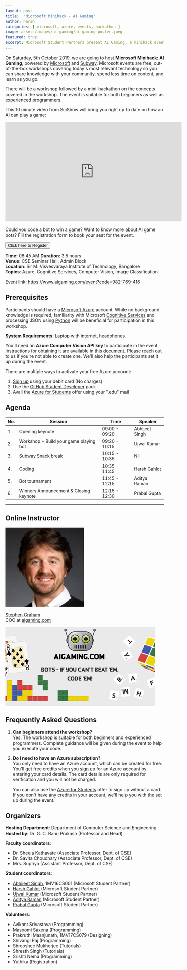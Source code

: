 ```yaml
---
layout: post
title:  "Microsoft Minihack - AI Gaming"
author: harsh
categories: [ microsoft, azure, events, hackathon ]
image: assets/images/ai-gaming/ai-gaming-poster.jpeg
featured: true
excerpt: Microsoft Student Partners present AI Gaming, a minihack event at Sir M. Visvesvaraya Institute of Technology, Bangalore.
---
```

<!-- Add post written in markdown or html below -->
On Saturday, 5th October 2019, we are going to host **Microsoft Minihack: AI Gaming**, powered by [Microsoft](https://www.microsoft.com/en-in) and [Subway](https://www.subway.com/en-US). Microsoft events are free, out-of-the-box workshops covering today's most relevant technology so you can share knowledge with your community, spend less time on content, and learn as you go.

There will be a workshop followed by a mini-hackathon on the concepts covered in the workshop. The event is suitable for both beginners as well as experienced programmers.

This 10 minute video from SciShow will bring you right up to date on how an AI can play a game:

<iframe width="560" height="315" src="https://www.youtube.com/embed/Xhec39dVGDE" frameborder="0" allow="accelerometer; autoplay; encrypted-media; gyroscope; picture-in-picture" allowfullscreen></iframe>

Could you code a bot to win a game? Want to know more about AI game bots? Fill the registration form to book your seat for the event.

<button type="button" onclick="window.location.href = 'https://forms.gle/zg3726edzmmnusZE7';" style="cursor:pointer;">Click here to Register</button> 

**Time:** 08:45 AM
**Duration**: 3.5 hours  
**Venue**: CSE Seminar Hall, Admin Block  
**Location**: Sir M. Visvesvaraya Institute of Technology, Bangalore  
**Topics**: Azure, Cognitive Services, Computer Vision, Image Classification

Event link: <https://www.aigaming.com/event?code=982-769-416>

## Prerequisites
Participants should have a [Microsoft Azure](https://azure.microsoft.com/en-us/) account. While no background knowledge is required, familiarity with Microsoft [Cognitive Services](https://azure.microsoft.com/en-in/services/cognitive-services/) and processing JSON using [Python](https://channel9.msdn.com/Series/Intro-to-Python-Development) will be beneficial for participation in this workshop.

**System Requirements**: Laptop with internet, headphones.

You'll need an **Azure Computer Vision API key** to participate in the event. Instructions for obtaining it are available in [this document](https://drive.google.com/open?id=1ZUQ_Ks6zhwfRULLExTrXu8CA8HTQSgio). Please reach out to us if you're not able to create one. We'll also help the participants set it up during the event.

There are multiple ways to activate your free Azure account:
1. [Sign up](https://azure.microsoft.com/en-us/free/) using your debit card (No charges)
2. Use the [GitHub Student Developer](https://blog.glugmvit.com/activate-azure/) pack
3. Avail the [Azure for Students](http://aka.ms/azure4students) offer using your ".edu" mail

## Agenda

| No. | Session | Time | Speaker |
|-----|---------|------|---------|
|  1. | Opening keynote  | 09:00 - 09:20  | Abhijeet Singh |
|  2. | Workshop - Build your game playing bot | 09:20 - 10:15  | Ujwal Kumar |
|  3. | Subway Snack break | 10:15 - 10:35 | Nil |
|  4. | Coding | 10:35 - 11:45 | Harsh Gahlot |
|  5. | Bot tournament | 11:45 - 12:15 | Aditya Raman |
|  6. | Winners Announcement & Closing keynote | 12:15 - 12:30 | Prabal Gupta |  
  

<!--
## The event

The event was organized by the *Computer Science & Engineering Department* of [Sir M. Visvesvaraya Institute of Technology, Bangalore](http://sirmvit.edu). The event began with an invocation keynote after which the technical sessions started. The event was sponsored by MLH, Microsoft, and Subway. Students were given a starter code with bugs for a 3D car racing game using Unity 3D. The aim of the workshop was to explain the workflow of Unity 3D for Windows Desktop game development and solve the bugs in the code to complete and play the game. The event ended with a closing keynote and a group photograph after which the audience was dispersed. -->

---
## Online Instructor

![](/assets/images/ai-gaming/stephen.jpeg)

[Stephen Graham](https://www.linkedin.com/in/stephenjgraham/)  
COO at [aigaming.com](https://www.aigaming.com)

![](/assets/images/ai-gaming/ai-gaming-cover.png)

## Frequently Asked Questions

1. **Can beginners attend the workshop?**  
Yes. The workshop is suitable for both beginners and experienced programmers. Complete guidance will be given during the event to help you execute your code.

2. **Do I need to have an Azure subscription?**  
You only need to have an Azure account, which can be created for free. You'll get free credits when you [sign up](https://azure.microsoft.com/en-in/) for an Azure account by entering your card details. The card details are only required for verification and you will not be charged. 

    You can also use the [Azure for Students](https://azure.microsoft.com/en-gb/free/students/) offer to sign up without a card. If you don't have any credits in your account, we'll help you with the set up during the event.

## Organizers
**Hosting Department**: Department of Computer Science and Engineering  
**Hosted by**: Dr. G. C. Banu Prakash (Professor and Head)  

**Faculty coordinators**:
- Dr. Sheela Kathavate (Associate Professor, Dept. of CSE)
- Dr. Savita Choudhary (Associate Professor, Dept. of CSE)
- Mrs. Supriya (Assistant Professor, Dept. of CSE)

**Student coordinators**:
- [Abhijeet Singh](http://absingh.com), 1MV16CS001 (Microsoft Student Partner)
- [Harsh Gahlot](https://www.linkedin.com/in/hersh257/) (Microsoft Student Partner)
- [Ujwal Kumar](https://www.linkedin.com/in/ujwal-kumar-a096b179/) (Microsoft Student Partner)
- [Aditya Raman](https://www.linkedin.com/in/ramanaditya/) (Microsoft Student Partner)
- [Prabal Gupta](https://www.linkedin.com/in/prabal-gupta-63722b146/) (Microsoft Student Partner)

**Volunteers**:
- Avikant Srivastava (Programming)
- Masoomi Saxena (Programming)
- Prakruthi Maanjunath, 1MV17CS079 (Designing)
- Shivangi Raj (Programming)
- Shreoshee Mukherjee (Tutorials)
- Shresth Singh (Tutorials)
- Srishti Nema (Programming)
- Yuthika (Registration)
